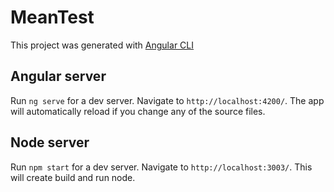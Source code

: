 # MeanTest

This project was generated with [Angular CLI](https://github.com/angular/angular-cli)

## Angular server

Run `ng serve` for a dev server. Navigate to `http://localhost:4200/`. The app will automatically reload if you change any of the source files.

## Node server

Run `npm start` for a dev server. Navigate to `http://localhost:3003/`. This will create build and run node.
